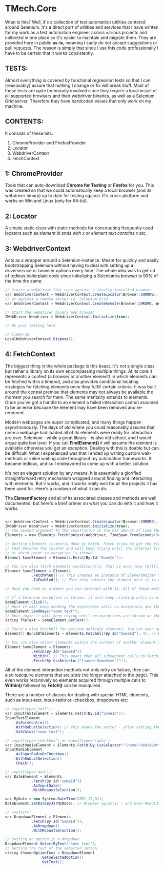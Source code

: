 # TMech.Core

What is this? Well, it's a collection of test automation utilities centered around Selenium. It's a direct port of utilities and services that I have written for my work as a test automation engineer across various projects and collected in one place so it's easier to maintain and migrate them. They are provided here in public **as-is**, meaning I sadly do not accept suggestions or pull requests. The reason is simply that since I use this code professionally I have to be certain that it works consistently.
## TESTS:

Almost everything is covered by functional regression tests so that I can (reasonably) assure that nothing I change or fix will break stuff. Most of these tests are quite technically involved since they require a local install of all supported browsers and their webdriver binaries, as well as a Selenium Grid server. Therefore they have hardcoded values that only work on my machine.
## CONTENTS:

It consists of these bits:
1. ChromeProvider and FirefoxProvider
2. Locator
3. WebdriverContext
4. FetchContext
## 1: ChromeProvider

Tools that can auto-download **Chrome for Testing** or **Firefox** for you. This was created so that we could automatically keep a local browser (and its webdriver binary) up to date for testing against. It's cross-platform and works on Win and Linux (only for 64-bit).
## 2: Locator

A simple static class with static methods for constructing frequently used locators such as *element id ends with x* or *element text contains x* etc.
## 3: WebdriverContext

Acts as a wrapper around a Selenium-instance. Meant for quickly and easily bootstrapping Selenium without having to deal with setting up a driverservice or browser options every time.
The whole idea was to get rid of tedious boilerplate code since initializing a Selenium/a browser is 90% of the time the same:

```C#
// Create a webdriver that runs against a locally installed browser
var WebdriverContext = WebdriverContext.CreateLocator(Browser.CHROME);
// or against a remote server ie. Selenium Grid
var WebdriverContext = WebdriverContext.CreateRemote(Browser.CHROME, new Uri("http://127.0.0.1:4444"));

// Start the webdriver binary and browser
IWebDriver Webdriver = WebdriverContext.Initialize(true);

// Do your testing here

// Clean-up
LocalWebdriverContext.Dispose();
```
## 4: FetchContext

The biggest thing in the whole package is this beast. It's not a single class but rather a library on its own encompassing multiple things. At its core it represents a context (a browser or another element) in which elements can be fetched within a timeout, and also provides conditional locating strategies for fetching elements once they fulfill certain criteria. It was built around the central premise that elements may not always be available the moment you search for them. The same mentality extends to elements. Once you've got a handle to an element a failed interaction cannot assumed to be an error because the element may have been removed and re-rendered.

Modern webpages are super complicated, and many things happen asynchronously. The days of old where you could reasonably assume that once a webpage had loaded all of its elements were ready for interaction are over. Selenium - while a great library - is also old school, and I would argue quite low level. If you call **FindElement()** it will assume the element is available otherwise you get an exception. Dealing with this is doable but can be difficult. What I experienced was that I ended up writing custom wait-methods or inline waiting code throughout my automation frameworks. It became tedious, and so I endeavored to come up with a better solution.

It's not an elegant solution by any means. It is essentially a glorified straightforward retry mechanism wrapped around finding and interacting with elements. But it works, and it works really well for all the projects it has been used for. Here's a rundown of what it can do.

The **ElementFactory** and all of its associated classes and methods are well documented, but here's a brief primer on what you can do with it and how it works:

```C#

var WebdriverContext = WebdriverContext.CreateLocator(Browser.CHROME);
IWebDriver Webdriver = WebdriverContext.Initialize(true);
// The second argument to the constructor is the max amount of time the factory should attempt to fetch elements before giving up. This timeout is propagated to all elements that it fetches.
Elements = new Elements.FetchContext(Webdriver, TimeSpan.FromSeconds(30.0d));

// Getting elements is mostly done by Fetch. Fetch tries to get the element 
// that matches the locator and will keep trying until the internal timeout is reached
// at which point an exception is thrown.
Element SomeElement = Elements.Fetch(By.Id("SomeId"));

// You can also fetch elements conditionally, that is once they fullfil certain conditions
Element SomeElement = Elements
			.FetchWhen() // This creates an instance of ElementWaiter that allows for conditional checks
			.IsEnabled(); // This only returns the element once it is enabled (this goes for input-elements)

// Once you have an element you can interact with it. All of these methods come with built in retry. Examples:

// If a Selenium exception is thrown, it will keep clicking until no exceptions are thrown or the timeout is reached
SomeElement.Click();
// Here it will keep sending the keystrokes until no exceptions are thrown or the timeout is reached
SomeElement.SendKeys("some text");
// Once again it will keep trying until no exceptions are thrown or the timeout is reached
string TheText = SomeElement.GetText();

// There's also FetchAll for getting multiple elements. You can even specify a threshold for how many there must be before returning
Element[] BunchOfElements = Elements.FetchAll(By.Id("SomeId"), 4); // Returns once at least 4 elements match the locator

// You can also select elements within the context of another element through chaining calls
Element SomeElement = Elements
			.Fetch(By.Id("SomeId"))
			.Within() // This means that all subsequent calls to Fetch, FetchWhen or FetchAll only matches elements that are children or descendants of "SomeId"
			.Fetch(By.CssSelector("[name='SomeName']"));
```

All of the element interaction methods not only retry on failure, they can also reacquire elements that are *stale* (no longer attached to the page). This even works recursively so elements acquired through multiple calls to **Within()** followed by **Fetch()** can be reacquired.

There are a number of classes for dealing with special HTML-elements, such as input-text, input-radio or -checkbox, dropdowns etc:

```C#
// input[type='text']: 
var InputTextElement = Elements.Fetch(By.Id("SomeId"));
InputTextElement
	.AsFormControl()
	.WithRobustSelection() // This means the setter - after setting the value - will double-check that the value is what you set it to otherwise retry
	.SetValue("some text");

// input[type='checkbox'] or input[type='radio']:
var InputRadioElement = Elements.Fetch(By.CssSelector("[name='RadioButton1']"));
InputRadioElement
	.AsInputRadioOrCheckbox()
	.WithRobustSelection()
	.Check();

// input[type='date']: 
var DateElement = Elements
			.Fetch(By.Id("SomeId"))
			.AsInputDate()
			.WithRobustSelection();

var MyDate = new System.DateTime(2052,12,31);
DateElement.SetDateByJS(MyDate); // Browser agnostic - and even ReactJS - friendly date-setter method

// <select>:
var DropdownElement = Elements
			.Fetch(By.Id("SomeId"));
			.AsDropdown()
			.WithRobustSelection();

// Setting an option in a dropdown
DropdownElement.SelectByText("some text");
// Getting the text of the selected option
string ChosenOptionText = DropdownElement
				.GetSelectedOption()
				.GetText();
```
